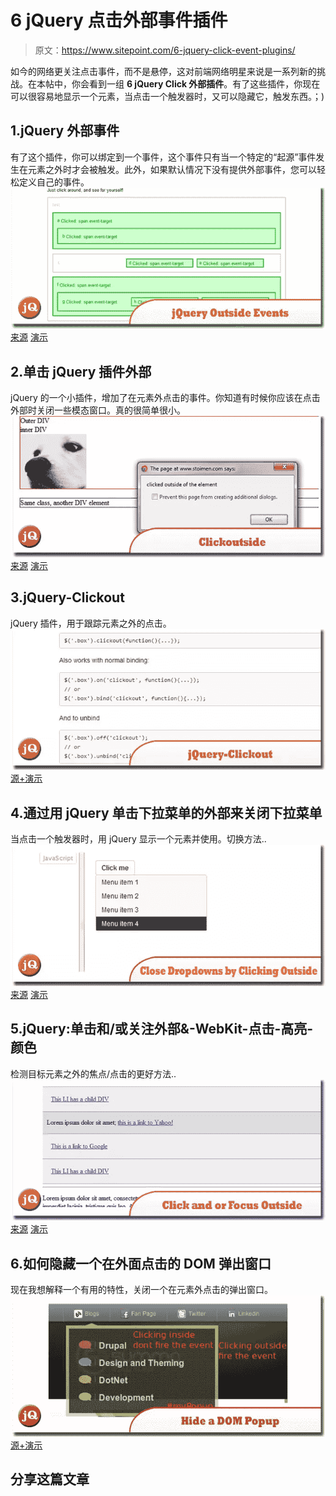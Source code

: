 # 6 jQuery 点击外部事件插件

> 原文：<https://www.sitepoint.com/6-jquery-click-event-plugins/>

如今的网络更关注点击事件，而不是悬停，这对前端网络明星来说是一系列新的挑战。在本帖中，你会看到一组 **6 jQuery Click 外部插件**。有了这些插件，你现在可以很容易地显示一个元素，当点击一个触发器时，又可以隐藏它，触发东西。；)

## 1.jQuery 外部事件

有了这个插件，你可以绑定到一个事件，这个事件只有当一个特定的“起源”事件发生在元素之外时才会被触发。此外，如果默认情况下没有提供外部事件，您可以轻松定义自己的事件。
[![jQuery outside events](img/486a151b7d8ea01447d0e8fc295e8931.png)](http://benalman.com/projects/jquery-outside-events-plugin/) 
[来源](http://benalman.com/projects/jquery-outside-events-plugin/) [演示](http://benalman.com/code/projects/jquery-outside-events/examples/clickoutside/)

## 2.单击 jQuery 插件外部

jQuery 的一个小插件，增加了在元素外点击的事件。你知道有时候你应该在点击外部时关闭一些模态窗口。真的很简单很小。
[![clickoutside jQuery](img/e2ce1c93abfa275e76169a2bd33fcfb7.png)](http://www.stoimen.com/blog/2010/02/17/clickoutside-jquery-plugin/) 
[来源](http://www.stoimen.com/blog/2010/02/17/clickoutside-jquery-plugin/) [演示](http://www.stoimen.com/jquery.clickoutside.plugin/)

## 3.jQuery-Clickout

jQuery 插件，用于跟踪元素之外的点击。
[![jQuery-Clickout](img/462a6ff6cdd190de9b861eca940c9649.png)](https://github.com/chalbert/jQuery-Clickout#readme) 
[源+演示](https://github.com/chalbert/jQuery-Clickout#readme)

## 4.通过用 jQuery 单击下拉菜单的外部来关闭下拉菜单

当点击一个触发器时，用 jQuery 显示一个元素并使用。切换方法..
[![Close dropdowns by clicking outside](img/946b87ae634f963cec0602970fb5971a.png)](http://craigmdennis.com/close-dropdowns-clicking-outside-jquery) 
[来源](http://craigmdennis.com/close-dropdowns-clicking-outside-jquery) [演示](https://jsfiddle.net/craigmdennis/H2Chj/2/)

## 5.jQuery:单击和/或关注外部&-WebKit-点击-高亮-颜色

检测目标元素之外的焦点/点击的更好方法..
[![Click and/or focus outside](img/dceb7d97330825c061b82f5b6be5be49.png)](http://codereview.stackexchange.com/questions/13166/jquery-click-and-or-focus-outside-webkit-tap-highlight-color) 
[来源](http://codereview.stackexchange.com/questions/13166/jquery-click-and-or-focus-outside-webkit-tap-highlight-color) [演示](http://jsbin.com/ugilev)

## 6.如何隐藏一个在外面点击的 DOM 弹出窗口

现在我想解释一个有用的特性，关闭一个在元素外点击的弹出窗口。
[![hide a DOM popup clicking outside](img/887b228c42ba99717e93b84de4085851.png)](http://www.summasolutions.net/blogposts/how-hide-dom-popup-clicking-outside) 
[源+演示](http://www.summasolutions.net/blogposts/how-hide-dom-popup-clicking-outside)

## 分享这篇文章
